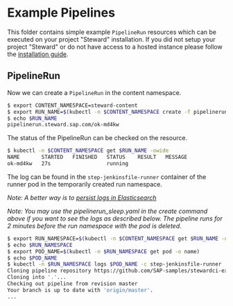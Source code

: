 # Example Pipelines

This folder contains simple example `PipelineRun` resources which can be executed on your project "Steward" installation.
If you did not setup your project "Steward" or do not have access to a hosted instance please follow the [installation guide](../install/README.md).

## PipelineRun

Now we can create a `PipelineRun` in the content namespace.

```sh
$ export CONTENT_NAMESPACE=steward-content
$ export RUN_NAME=$(kubectl -n $CONTENT_NAMESPACE create -f pipelinerun_ok.yaml -o=name)
$ echo $RUN_NAME
pipelinerun.steward.sap.com/ok-md4kw
```

The status of the PipelineRun can be checked on the resource.

```sh
$ kubectl -n $CONTENT_NAMESPACE get $RUN_NAME -owide
NAME       STARTED   FINISHED   STATUS    RESULT   MESSAGE
ok-md4kw   27s                  running            
```

The log can be found in the `step-jenkinsfile-runner` container of the runner pod in the temporarily created run namespace.

*Note: A better way is to [persist logs in Elasticsearch](../pipeline-logs-elasticsearch/README.md)*

*Note: You may use the pipelinerun_sleep.yaml in the create command above if you want to see the logs as described below.
The pipeline runs for 2 minutes before the run namespace with the pod is deleted.*
 
```sh
$ export RUN_NAMESPACE=$(kubectl -n $CONTENT_NAMESPACE get $RUN_NAME -o=jsonpath={.status.namespace})
$ echo $RUN_NAMESPACE
$ export POD_NAME=$(kubectl -n $RUN_NAMESPACE get pod -o name)
$ echo $POD_NAME
$ kubectl -n $RUN_NAMESPACE logs $POD_NAME -c step-jenkinsfile-runner 
Cloning pipeline repository https://github.com/SAP-samples/stewardci-example-pipelines
Cloning into '.'...
Checking out pipeline from revision master
Your branch is up to date with 'origin/master'.
...
```
